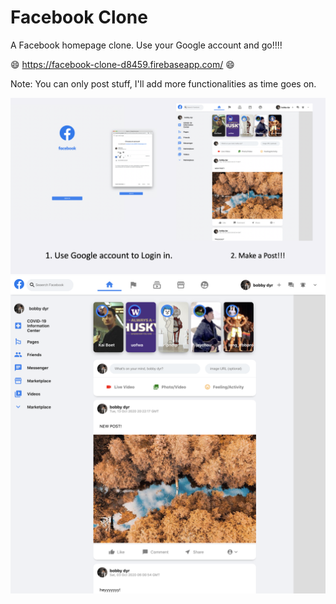 # Facebook Clone
A Facebook homepage clone. Use your Google account and go!!!! 

:smile: https://facebook-clone-d8459.firebaseapp.com/ :smile:

Note: You can only post stuff, I'll add more functionalities as time goes on.

![alt](/img/4.png)
![alt](/img/2.png)

